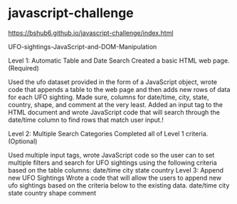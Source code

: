 # javascript-challenge

https://bshub6.github.io/javascript-challenge/index.html


UFO-sightings-JavaScript-and-DOM-Manipulation

Level 1: Automatic Table and Date Search Created a basic HTML web page. (Required)

Used the ufo dataset provided in the form of a JavaScript object, wrote code that appends a table to the web page and then adds new rows of data for each UFO sighting.
Made sure, columns for date/time, city, state, country, shape, and comment at the very least. Added an input tag to the HTML document and wrote JavaScript code that will search through the date/time column to find rows that match user input.!


Level 2: Multiple Search Categories Completed all of Level 1 criteria. (Optional)

Used multiple input tags, wrote JavaScript code so the user can to set multiple filters and search for UFO sightings using the following criteria based on the table columns:
date/time city state country Level 3: Append new UFO Sightings Wrote a code that will allow the users to append new ufo sightings based on the criteria below to the existing data. date/time city state country shape comment
